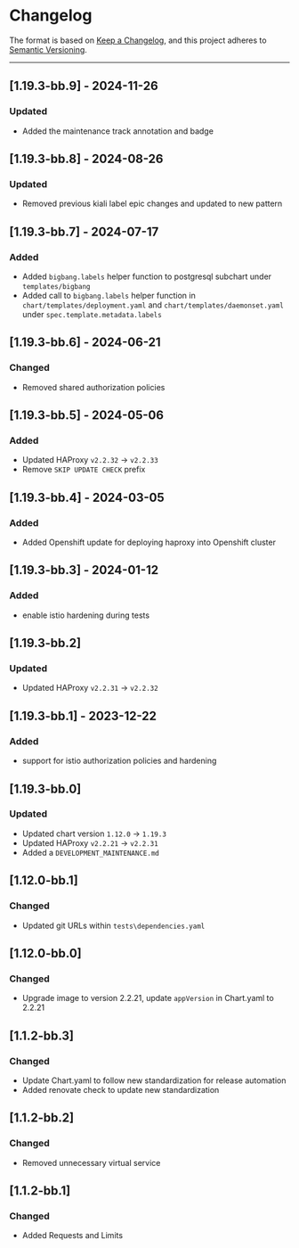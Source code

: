 # Changelog

The format is based on [Keep a Changelog](https://keepachangelog.com/en/1.0.0/), and this project adheres to [Semantic Versioning](https://semver.org/spec/v2.0.0.html).

---

## [1.19.3-bb.9] - 2024-11-26

### Updated

- Added the maintenance track annotation and badge

## [1.19.3-bb.8] - 2024-08-26

### Updated

- Removed previous kiali label epic changes and updated to new pattern

## [1.19.3-bb.7] - 2024-07-17

### Added

- Added `bigbang.labels` helper function to postgresql subchart under `templates/bigbang`
- Added call to `bigbang.labels` helper function in `chart/templates/deployment.yaml` and `chart/templates/daemonset.yaml` under `spec.template.metadata.labels`

## [1.19.3-bb.6] - 2024-06-21

### Changed

- Removed shared authorization policies

## [1.19.3-bb.5] - 2024-05-06

### Added

- Updated HAProxy `v2.2.32` -> `v2.2.33`
- Remove `SKIP UPDATE CHECK` prefix

## [1.19.3-bb.4] - 2024-03-05

### Added

- Added Openshift update for deploying haproxy into Openshift cluster

## [1.19.3-bb.3] - 2024-01-12

### Added

- enable istio hardening during tests

## [1.19.3-bb.2]

### Updated

- Updated HAProxy `v2.2.31` -> `v2.2.32`

## [1.19.3-bb.1] - 2023-12-22

### Added

- support for istio authorization policies and hardening

## [1.19.3-bb.0]

### Updated

- Updated chart version `1.12.0` -> `1.19.3`
- Updated HAProxy `v2.2.21` -> `v2.2.31`
- Added a `DEVELOPMENT_MAINTENANCE.md`

## [1.12.0-bb.1]

### Changed

- Updated git URLs within `tests\dependencies.yaml`

## [1.12.0-bb.0]

### Changed

- Upgrade image to version 2.2.21, update `appVersion` in Chart.yaml to 2.2.21

## [1.1.2-bb.3]

### Changed

- Update Chart.yaml to follow new standardization for release automation
- Added renovate check to update new standardization

## [1.1.2-bb.2]

### Changed

- Removed unnecessary virtual service

## [1.1.2-bb.1]

### Changed

- Added Requests and Limits
